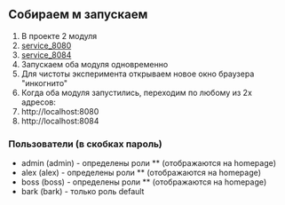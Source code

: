 
## Собираем м запускаем

1. В проекте 2 модуля
2. [service_8080](service_8080)
3. [service_8084](service_8084)
4. Запускаем оба модуля одновременно
5. Для чистоты эксперимента открываем новое окно браузера "инкогнито"
6. Когда оба модуля запустились, переходим по любому из 2х адресов:
7. http://localhost:8080
8. http://localhost:8084

### Пользователи (в скобках пароль)

* admin (admin) - определены роли ** (отображаются на homepage)
* alex (alex) - определены роли ** (отображаются на homepage)
* boss (boss) - определены роли ** (отображаются на homepage)
* bark (bark) - только роль default
 





